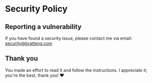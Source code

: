 # Security Policy

## Reporting a vulnerability

If you have found a security issue, please contact me via email: security@bratteng.com

## Thank you

You made an effort to read it and follow the instructions. I appreciate it;
you're the best, thank you! ♥️
